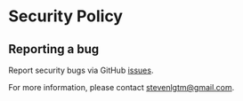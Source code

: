 # Security Policy

## Reporting a bug

Report security bugs via GitHub [issues](https://github.com/usememos/memos/issues).

For more information, please contact [stevenlgtm@gmail.com](stevenlgtm@gmail.com).
